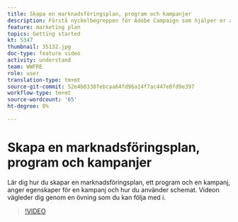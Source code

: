 ```yaml
---
title: Skapa en marknadsföringsplan, program och kampanjer
description: Förstå nyckelbegreppen för Adobe Campaign som hjälper er att effektivt planera, genomföra och mäta flerkanalskampanjer.
feature: marketing plan
topics: Getting started
kt: 5347
thumbnail: 35132.jpg
doc-type: feature video
activity: understand
team: WWFRE
role: user
translation-type: tm+mt
source-git-commit: 52e4b0338febcaa64fd96a14f7ac447e8fd9e397
workflow-type: tm+mt
source-wordcount: '65'
ht-degree: 0%

---
```



# Skapa en marknadsföringsplan, program och kampanjer

Lär dig hur du skapar en marknadsföringsplan, ett program och en kampanj, anger egenskaper för en kampanj och hur du använder schemat.
Videon vägleder dig genom en övning som du kan följa med i.

>[!VIDEO](https://video.tv.adobe.com/v/35132?quality=12)
